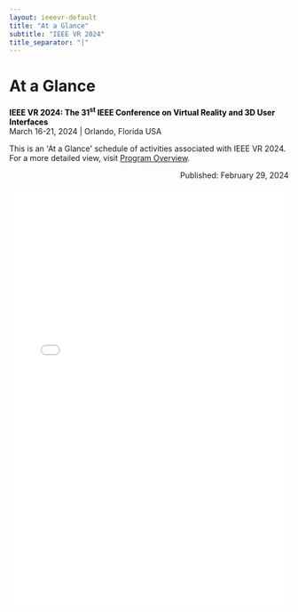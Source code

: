 ```yaml
---
layout: ieeevr-default
title: "At a Glance"
subtitle: "IEEE VR 2024"
title_separator: "|"
---
```


<div>
    <h1 id="cfp-demos">At a Glance</h1>
    <p>
        <strong style="color: black">IEEE VR 2024: The 31<sup>st</sup> IEEE Conference on Virtual Reality and 3D User Interfaces</strong><br />
            March 16-21, 2024 | Orlando, Florida USA
    </p> 
    <p>
        This is an 'At a Glance' schedule of activities associated with IEEE VR 2024. For a more detailed view, visit <a href="{{ "/program/overview/" | relative_url }}">Program Overview</a>.
    </p>
    <p class="italic" style="text-align: right;">Published: February 29, 2024 </p>
    <iframe src="{{"/assets/program/vr2024_overall_schedule-24.pdf" | relative_url }}#zoom=80" 
        title="IEEE VR 2024 Schedule (PDF)"
        width="100%"
        height="750px"
        loading="lazy"
        style="border:none;">
    </iframe>
</div>
